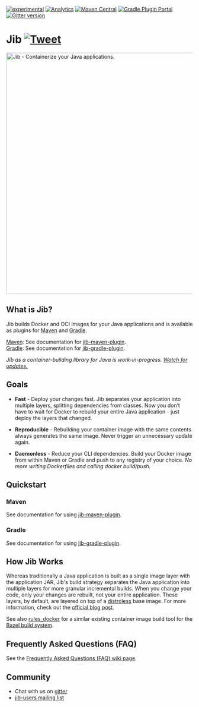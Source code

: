 [![experimental](http://badges.github.io/stability-badges/dist/experimental.svg)](http://github.com/badges/stability-badges)
[![Analytics](https://cloud-tools-for-java-metrics.appspot.com/UA-121724379-2/index)](https://github.com/igrigorik/ga-beacon)
[![Maven Central](https://maven-badges.herokuapp.com/maven-central/com.google.cloud.tools/jib-maven-plugin/badge.svg)](https://maven-badges.herokuapp.com/maven-central/com.google.cloud.tools/jib-maven-plugin)
[![Gradle Plugin Portal](https://img.shields.io/badge/gradle%20plugin-v0.9.6-blue.svg)](https://plugins.gradle.org/plugin/com.google.cloud.tools.jib)
[![Gitter version](https://img.shields.io/gitter/room/gitterHQ/gitter.svg)](https://gitter.im/google/jib)

# Jib     [![Tweet](https://img.shields.io/twitter/url/http/shields.io.svg?style=social)](https://twitter.com/intent/tweet?text=Google%20container%20tool%20for%20dockerizing%20Java%20applications&url=https://github.com/GoogleContainerTools/jib&via=JibContainerBuilder&hashtags=java,docker,kubernetes,maven,gradle,microservices,jib)

<image src="https://github.com/GoogleContainerTools/jib/raw/master/logo/jib-build-docker-java-container-image.png" alt="Jib - Containerize your Java applications." width="650px" />

## What is Jib?

Jib builds Docker and OCI images for your Java applications and is available as plugins for [Maven](jib-maven-plugin) and [Gradle](jib-gradle-plugin).

[Maven](https://maven.apache.org/): See documentation for [jib-maven-plugin](jib-maven-plugin).\
[Gradle](https://gradle.org/): See documentation for [jib-gradle-plugin](jib-gradle-plugin).

*Jib as a container-building library for Java is work-in-progress. [Watch for updates.](https://github.com/GoogleContainerTools/jib/issues/337)*

## Goals

* **Fast** - Deploy your changes fast. Jib separates your application into multiple layers, splitting dependencies from classes. Now you don’t have to wait for Docker to rebuild your entire Java application - just deploy the layers that changed.

* **Reproducible** - Rebuilding your container image with the same contents always generates the same image. Never trigger an unnecessary update again.

* **Daemonless** - Reduce your CLI dependencies. Build your Docker image from within Maven or Gradle and push to any registry of your choice. *No more writing Dockerfiles and calling docker build/push.*

## Quickstart

### Maven

See documentation for using [jib-maven-plugin](jib-maven-plugin#quickstart).

### Gradle

See documentation for using [jib-gradle-plugin](jib-gradle-plugin#quickstart).

## How Jib Works

Whereas traditionally a Java application is built as a single image layer with the application JAR, Jib's build strategy separates the Java application into multiple layers for more granular incremental builds. When you change your code, only your changes are rebuilt, not your entire application. These layers, by default, are layered on top of a [distroless](https://github.com/GoogleCloudPlatform/distroless) base image. For more information, check out the [official blog post](https://cloudplatform.googleblog.com/2018/07/introducing-jib-build-java-docker-images-better.html).

See also [rules_docker](https://github.com/bazelbuild/rules_docker) for a similar existing container image build tool for the [Bazel build system](https://github.com/bazelbuild/bazel).

## Frequently Asked Questions (FAQ)

See the [Frequently Asked Questions (FAQ) wiki page](/../../wiki/Frequently-Asked-Questions-(FAQ)).

## Community

* Chat with us on [gitter](https://gitter.im/google/jib)
* [jib-users mailing list](https://groups.google.com/forum/#!forum/jib-users)
